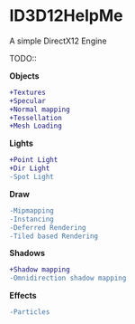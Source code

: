 # ID3D12HelpMe
A simple DirectX12 Engine


TODO::

**Objects**
```diff
+Textures
+Specular
+Normal mapping
+Tessellation
+Mesh Loading
```
**Lights**
```diff
+Point Light
+Dir Light
-Spot Light
```
**Draw**
```diff
-Mipmapping
-Instancing
-Deferred Rendering
-Tiled based Rendering
```
**Shadows**
```diff
+Shadow mapping
-Omnidirection shadow mapping
```
**Effects**
```diff
-Particles
```
